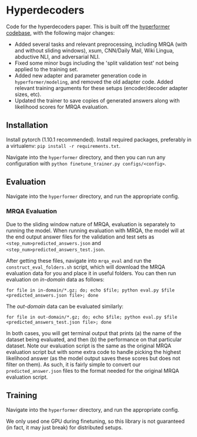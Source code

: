 # Hyperdecoders

Code for the hyperdecoders paper. This is built off the [hyperformer codebase](https://github.com/rabeehk/hyperformer), with the following major changes:
- Added several tasks and relevant preprocessing, including MRQA (with and without sliding windows), xsum, CNN/Daily Mail, Wiki Lingua, abductive NLI, and adversarial NLI.
- Fixed some minor bugs including the 'split validation test' not being applied to the training set.
- Added new adapter and parameter generation code in `hyperformer/modeling`, and removed the old adapter code. Added relevant training arguments for these setups (encoder/decoder adapter sizes, etc).
- Updated the trainer to save copies of generated answers along with likelihood scores for MRQA evaluation.

## Installation

Install pytorch (1.10.1 recommended). Install required packages, preferably in a virtualenv: `pip install -r requirements.txt`.

Navigate into the `hyperformer` directory, and then you can run any configuration with `python finetune_trainer.py configs/<config>`.

## Evaluation

Navigate into the `hyperformer` directory, and run the appropriate config.

### MRQA Evaluation

Due to the sliding window nature of MRQA, evaluation is separately to running the model. When running evaluation with MRQA, the model will at the end output answer files for the validation and test sets as `<step_num>predicted_answers.json` and `<step_num>predicted_answers_test.json`. 

After getting these files, navigate into `mrqa_eval` and run the `construct_eval_folders.sh` script, which will download the MRQA evaluation data for you and place it in useful folders. You can then run evaluation on *in-domain* data as follows:

`for file in in-domain/*.gz; do; echo $file; python eval.py $file <predicted_answers.json file>; done`

The *out-domain* data can be evaluated similarly:

`for file in out-domain/*.gz; do; echo $file; python eval.py $file <predicted_answers_test.json file>; done`

In both cases, you will get terminal output that prints (a) the name of the dataset being evaluated, and then (b) the performance on that particular dataset. Note our evaluation script is the same as the original MRQA evaluation script but with some extra code to handle picking the highest likelihood answer (as the model output saves these scores but does not filter on them). As such, it is fairly simple to convert our `predicted_answer.json` files to the format needed for the original MRQA evaluation script.

## Training

Navigate into the `hyperformer` directory, and run the appropriate config.

We only used one GPU during finetuning, so this library is not guaranteed (in fact, it may just break) for distributed setups.
